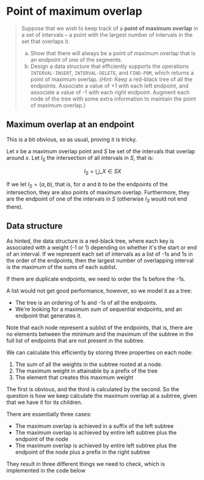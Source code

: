 # Point of maximum overlap

> Suppose that we wish to keep track of a **point of maximum overlap** in a set
> of intervals – a point with the largest number of intervals in the set that
> overlaps it.
>
> <ol type="a">
>   <li>Show that there will always be a point of maximum overlap that is an
>   endpoint of one of the segments.
>   <li>Design a data structure that efficiently supports the operations
>   <code>INTERVAL-INSERT</code>, <code>INTERVAL-DELETE</code>, and
>   <code>FIND-POM</code>, which returns a point of maximum overlap.
>   (<em>Hint:</em> Keep a red-black tree of all the endpoints. Associate a
>   value of +1 with each left endpoint, and associate a value of -1 with each
>   right endpoint. Augment each node of the tree with some extra information to
>   maintain the point of maximum overlap.)
> </ol>

## Maximum overlap at an endpoint

This is a bit obvious, so as usual, proving it is tricky.

Let $x$ be a maximum overlap point and $S$ be set of the intervals that overlap
around $x$. Let $I_S$ the intersection of all intervals in $S$, that is:

$$ I_S = \bigcup\_{X \in S} X $$

If we let $I_S = (a, b)$, that is, for $a$ and $b$ to be the endpoints of the
intersection, they are also points of maximum overlap. Furthermore, they are the
endpoint of one of the intervals in $S$ (otherwise $I_S$ would not end there).

## Data structure

As hinted, the data structure is a red-black tree, where each key is associated
with a weight (-1 or 1) depending on whether it's the start or end of an
interval. If we represent each set of intervals as a list of -1s and 1s in the
order of the endpoints, then the largest number of overlapping interval is the
maximum of the sums of each sublist.

If there are duplicate endpoints, we need to order the 1s before the -1s.

A list would not get good performance, however, so we model it as a tree:

* The tree is an ordering of 1s and -1s of all the endpoints.
* We're looking for a maximum sum of sequential endpoints, and an endpoint that
  generates it.

Note that each node represent a sublist of the endpoints, that is, there are no
elements between the minimum and the maximum of the subtree in the full list of
endpoints that are not present in the subtree.

We can calculate this efficiently by storing three properties on each node:

1. The sum of all the weights in the subtree rooted at a node.
2. The maximum weight in attainable by a prefix of the tree
3. The element that creates this maximum weight

The first is obvious, and the third is calculated by the second. So the question
is how we keep calculate the maximum overlap at a subtree, given that we have it
for its children.

There are essentially three cases:

* The maximum overlap is achieved in a suffix of the left subtree
* The maximum overlap is achieved by entire left subtree plus the endpoint of
  the node
* The maximum overlap is achieved by entire left subtree plus the endpoint of
  the node plus a prefix in the right subtree

They result in three different things we need to check, which is implemented in
the code below

